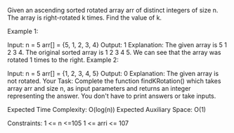 Given an ascending sorted rotated array arr of distinct integers of size n. The array is right-rotated k times. Find the value of k.

Example 1:

Input:
n = 5
arr[] = {5, 1, 2, 3, 4}
Output: 1
Explanation: The given array is 5 1 2 3 4. 
The original sorted array is 1 2 3 4 5. 
We can see that the array was rotated 
1 times to the right.
Example 2:

Input:
n = 5
arr[] = {1, 2, 3, 4, 5}
Output: 0
Explanation: The given array is not rotated.
Your Task:
Complete the function findKRotation() which takes array arr and size n, as input parameters and returns an integer representing the answer. You don't have to print answers or take inputs.

Expected Time Complexity: O(log(n))
Expected Auxiliary Space: O(1)

Constraints:
1 <= n <=105
1 <= arri <= 107